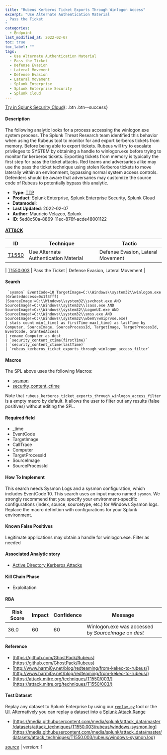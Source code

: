 ```yaml
---
title: "Rubeus Kerberos Ticket Exports Through Winlogon Access"
excerpt: "Use Alternate Authentication Material
, Pass the Ticket
"
categories:
  - Endpoint
last_modified_at: 2022-02-07
toc: true
toc_label: ""
tags:
  - Use Alternate Authentication Material
  - Pass the Ticket
  - Defense Evasion
  - Lateral Movement
  - Defense Evasion
  - Lateral Movement
  - Splunk Enterprise
  - Splunk Enterprise Security
  - Splunk Cloud
---
```




[Try in Splunk Security Cloud](https://www.splunk.com/en_us/cyber-security.html){: .btn .btn--success}

#### Description

The following analytic looks for a process accessing the winlogon.exe system process. The Splunk Threat Research team identified this behavior when using the Rubeus tool to monitor for and export kerberos tickets from memory. Before being able to export tickets. Rubeus will try to escalate privileges to SYSTEM by obtaining a handle to winlogon.exe before trying to monitor for kerberos tickets. Exporting tickets from memory is typically the first step for pass the ticket attacks. Red teams and adversaries alike may use the pass the ticket technique using stolen Kerberos tickets to move laterally within an environment, bypassing normal system access controls. Defenders should be aware that adversaries may customize the source code of Rubeus to potentially bypass this analytic.

- **Type**: [TTP](https://github.com/splunk/security_content/wiki/object-Analytic-Types)
- **Product**: Splunk Enterprise, Splunk Enterprise Security, Splunk Cloud
- **Datamodel**: 
- **Last Updated**: 2022-02-07
- **Author**: Mauricio Velazco, Splunk
- **ID**: 5ed8c50a-8869-11ec-876f-acde48001122


#### [ATT&CK](https://attack.mitre.org/)

| ID             | Technique        |  Tactic             |
| -------------- | ---------------- |-------------------- |
| [T1550](https://attack.mitre.org/techniques/T1550/) | Use Alternate Authentication Material | Defense Evasion, Lateral Movement |

| [T1550.003](https://attack.mitre.org/techniques/T1550/003/) | Pass the Ticket | Defense Evasion, Lateral Movement |

#### Search

```
 `sysmon` EventCode=10 TargetImage=C:\\Windows\\system32\\winlogon.exe (GrantedAccess=0x1f3fff) (SourceImage!=C:\\Windows\\system32\\svchost.exe AND SourceImage!=C:\\Windows\\system32\\lsass.exe AND SourceImage!=C:\\Windows\\system32\\LogonUI.exe AND SourceImage!=C:\\Windows\\system32\\smss.exe AND SourceImage!=C:\\Windows\\system32\\wbem\\wmiprvse.exe) 
| stats count min(_time) as firstTime max(_time) as lastTime by Computer, SourceImage, SourceProcessId, TargetImage, TargetProcessId, EventCode, GrantedAccess 
| rename Computer as dest 
| `security_content_ctime(firstTime)`
| `security_content_ctime(lastTime)` 
| `rubeus_kerberos_ticket_exports_through_winlogon_access_filter`
```

#### Macros
The SPL above uses the following Macros:
* [sysmon](https://github.com/splunk/security_content/blob/develop/macros/sysmon.yml)
* [security_content_ctime](https://github.com/splunk/security_content/blob/develop/macros/security_content_ctime.yml)

Note that `rubeus_kerberos_ticket_exports_through_winlogon_access_filter` is a empty macro by default. It allows the user to filter out any results (false positives) without editing the SPL.

#### Required field
* _time
* EventCode
* TargetImage
* CallTrace
* Computer
* TargetProcessId
* SourceImage
* SourceProcessId


#### How To Implement
This search needs Sysmon Logs and a sysmon configuration, which includes EventCode 10. This search uses an input macro named `sysmon`. We strongly recommend that you specify your environment-specific configurations (index, source, sourcetype, etc.) for Windows Sysmon logs. Replace the macro definition with configurations for your Splunk environment.

#### Known False Positives
Legitimate applications may obtain a handle for winlogon.exe. Filter as needed

#### Associated Analytic story
* [Active Directory Kerberos Attacks](/stories/active_directory_kerberos_attacks)


#### Kill Chain Phase
* Exploitation



#### RBA

| Risk Score  | Impact      | Confidence   | Message      |
| ----------- | ----------- |--------------|--------------|
| 36.0 | 60 | 60 | Winlogon.exe was accessed by $SourceImage$ on $dest$ |




#### Reference

* [https://github.com/GhostPack/Rubeus](https://github.com/GhostPack/Rubeus)
* [http://www.harmj0y.net/blog/redteaming/from-kekeo-to-rubeus/](http://www.harmj0y.net/blog/redteaming/from-kekeo-to-rubeus/)
* [https://attack.mitre.org/techniques/T1550/003/](https://attack.mitre.org/techniques/T1550/003/)



#### Test Dataset
Replay any dataset to Splunk Enterprise by using our [`replay.py`](https://github.com/splunk/attack_data#using-replaypy) tool or the [UI](https://github.com/splunk/attack_data#using-ui).
Alternatively you can replay a dataset into a [Splunk Attack Range](https://github.com/splunk/attack_range#replay-dumps-into-attack-range-splunk-server)


* [https://media.githubusercontent.com/media/splunk/attack_data/master/datasets/attack_techniques/T1550.003/rubeus/windows-sysmon.log](https://media.githubusercontent.com/media/splunk/attack_data/master/datasets/attack_techniques/T1550.003/rubeus/windows-sysmon.log)



[*source*](https://github.com/splunk/security_content/tree/develop/detections/endpoint/rubeus_kerberos_ticket_exports_through_winlogon_access.yml) \| *version*: **1**